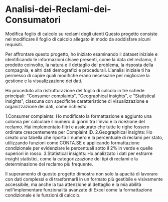 # Analisi-dei-Reclami-dei-Consumatori

Modifica foglio di calcolo su reclami degli utenti
Questo progetto consiste nel modificare il foglio di calcolo allegato in modo da soddisfare alcuni requisiti.


Per affrontare questo progetto, ho iniziato esaminando il dataset iniziale e identificando le informazioni chiave presenti, come la data del reclamo, il prodotto coinvolto, la natura e il dettaglio del problema, la risposta della compagnia, e altri dati demografici e procedurali.
L'analisi iniziale ti ha permesso di capire quali modifiche erano necessarie per migliorare la gestione e la visualizzazione dei dati.

Ho proceduto alla ristrutturazione del foglio di calcolo in tre schede principali: "Consumer complaints", "Geographical insights", e "Statistical insights", ciascuna con specifiche caratteristiche di visualizzazione e organizzazione dei dati, come richiesto:

1.Consumer complaints: Ho modificato la formattazione e aggiunto una colonna per calcolare il numero di giorni tra l'invio e la ricezione del reclamo. Hai implementato filtri e assicurato che tutte le righe fossero ordinate crescentemente per Complaint ID.
2.Geographical insights: Ho creato una tabella che riporta il numero e la percentuale di reclami per stato, utilizzando funzioni come CONTA.SE e applicando formattazione condizionale per evidenziare le percentuali sotto il 2% in verde e quelle superiori in rosso.
3.Statistical insights: Ho analizzato i dati per estrarre insight statistici, come la categorizzazione dei tipi di reclami e la determinazione del reclamo più frequente.


Il superamento di questo progetto dimostra non solo la apacità di lavorare con dati complessi e di trasformarli in un formato più gestibile e visivamente accessibile, 
ma anche la tua attenzione al dettaglio e la mia abilità nell'implementare funzionalità avanzate di Excel come la formattazione condizionale e le funzioni di calcolo. 

